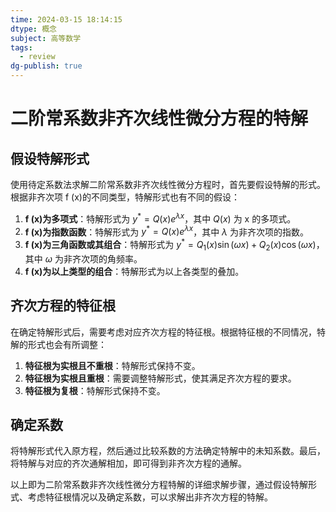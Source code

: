 ```yaml
---
time: 2024-03-15 18:14:15
dtype: 概念
subject: 高等数学
tags:
  - review
dg-publish: true
---
```

# 二阶常系数非齐次线性微分方程的特解

## 假设特解形式
使用待定系数法求解二阶常系数非齐次线性微分方程时，首先要假设特解的形式。根据非齐次项 f (x)的不同类型，特解形式也有不同的假设：

1. **f (x)为多项式**：特解形式为 $y^* = Q(x)e^{\lambda x}$，其中 $Q(x)$ 为 x 的多项式。
2. **f (x)为指数函数**：特解形式为 $y^* = Q(x)e^{\lambda x}$，其中 $\lambda$ 为非齐次项的指数。
3. **f (x)为三角函数或其组合**：特解形式为 $y^* = Q_1(x)\sin(\omega x) + Q_2(x)\cos(\omega x)$，其中 $\omega$ 为非齐次项的角频率。
4. **f (x)为以上类型的组合**：特解形式为以上各类型的叠加。

## 齐次方程的特征根
在确定特解形式后，需要考虑对应齐次方程的特征根。根据特征根的不同情况，特解的形式也会有所调整：

1. **特征根为实根且不重根**：特解形式保持不变。
2. **特征根为实根且重根**：需要调整特解形式，使其满足齐次方程的要求。
3. **特征根为复根**：特解形式保持不变。

## 确定系数
将特解形式代入原方程，然后通过比较系数的方法确定特解中的未知系数。最后，将特解与对应的齐次通解相加，即可得到非齐次方程的通解。

以上即为二阶常系数非齐次线性微分方程特解的详细求解步骤，通过假设特解形式、考虑特征根情况以及确定系数，可以求解出非齐次方程的特解。
